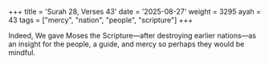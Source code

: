 +++
title = 'Surah 28, Verses 43'
date = '2025-08-27'
weight = 3295
ayah = 43
tags = ["mercy", "nation", "people", "scripture"]
+++

Indeed, We gave Moses the Scripture—after destroying earlier nations—as an insight for the people, a guide, and mercy so perhaps they would be mindful.